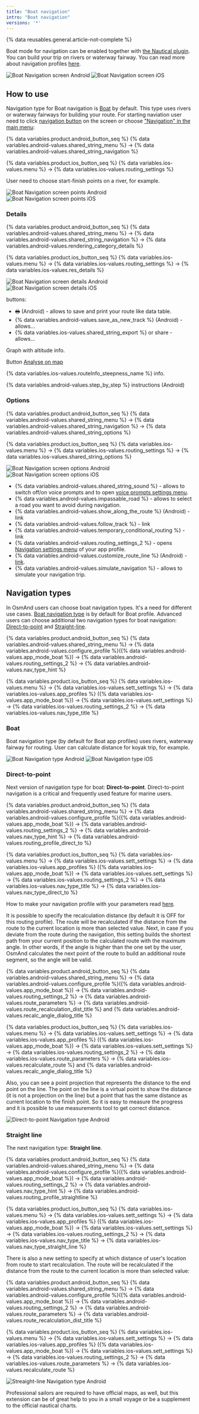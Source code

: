 ```yaml
---
title: "Boat navigation"
intro: "Boat navigation"
versions: '*'
---
```


{% data reusables.general.article-not-complete %}


Boat mode for navigation can be enabled together with [the Nautical plugin](/osmand/plugins/nautical-charts). You can build your trip on rivers or waterway fairway. You can read more about navigation profiles [here](/osmand/personal/profiles).

![Boat Navigation screen Android](/assets/images/navigation/boat/boat_navigation_android.png) ![Boat Navigation screen iOS](/assets/images/navigation/boat/boat_navigation_ios.png)
  
## How to use

Navigation type for Boat navigation is [Boat](/osmand/navigation/boat-navigation#boat) by default. This type uses rivers or waterway fairways for building your route. 
For starting naviation user need to click [navigation button](/osmand/widgets/map-buttons#directions) on the screen or choose ["Navigation" in the main menu](/osmand/start-with/main-menu#features):

{% data variables.product.android_button_seq %} {% data variables.android-values.shared_string_menu %} → {% data variables.android-values.shared_string_navigation %}

{% data variables.product.ios_button_seq %} {% data variables.ios-values.menu %} → {% data variables.ios-values.routing_settings %}

User need to choose start-finish points on a river, for example. 

![Boat Navigation screen points Android](/assets/images/navigation/boat/boat_navigation_points_android.png) ![Boat Navigation screen points iOS](/assets/images/navigation/boat/boat_navigation_points_ios.png)

### Details

{% data variables.product.android_button_seq %} {% data variables.android-values.shared_string_menu %} → {% data variables.android-values.shared_string_navigation %} → {% data variables.android-values.rendering_category_details %}

{% data variables.product.ios_button_seq %} {% data variables.ios-values.menu %} → {% data variables.ios-values.routing_settings %} → {% data variables.ios-values.res_details %}

![Boat Navigation screen details Android](/assets/images/navigation/boat/boat_navigation_details_android.png) ![Boat Navigation screen details iOS](/assets/images/navigation/boat/boat_navigation_details_ios.png)

buttons:
- &#128438; (Android) - allows to save and print your route like data table.
- {% data variables.android-values.save_as_new_track %} (Android) - allows...
- {% data variables.ios-values.shared_string_export %} or share - allows...

Graph with altitude info.

Button [Analyse on map](/osmand/navigation/route-navigation#details)

{% data variables.ios-values.routeInfo_steepness_name %} info.

{% data variables.android-values.step_by_step %} instructions (Android)


### Options

{% data variables.product.android_button_seq %} {% data variables.android-values.shared_string_menu %} → {% data variables.android-values.shared_string_navigation %} → {% data variables.android-values.shared_string_options %}

{% data variables.product.ios_button_seq %} {% data variables.ios-values.menu %} → {% data variables.ios-values.routing_settings %} → {% data variables.ios-values.shared_string_options %}

![Boat Navigation screen options Android](/assets/images/navigation/boat/boat_navigation_options_android.png) ![Boat Navigation screen options iOS](/assets/images/navigation/boat/boat_navigation_options_ios.png)

- {% data variables.android-values.shared_string_sound %} - allows to switch off/on voice prompts and to open [voice prompts settings menu](/osmand/personal/profiles#navigation-settings).
- {% data variables.android-values.impassable_road %} - allows to select a road you want to avoid during navigation.
- {% data variables.android-values.show_along_the_route %} (Android) - link
- {% data variables.android-values.follow_track %} - link
- {% data variables.android-values.temporary_conditional_routing %} - link
- {% data variables.android-values.routing_settings_2 %} - opens [Navigation settings menu](/osmand/personal/profiles#navigation-settings) of your app profile.
- {% data variables.android-values.customize_route_line %} (Android) - [link](/osmand/map/tracks-on-map#route-appearance-android).
- {% data variables.android-values.simulate_navigation %} - allows to simulate your navigation trip.


## Navigation types

In OsmAnd users can choose boat navigation types. It's a need for different use cases. 
[Boat navigation type](/osmand/navigation/boat-navigation#boat) is by default for Boat profile. Advanced users can choose additional two navigation types for boat navigation: [Direct-to-point](/navigation/boat-navigation#direct-to-point) and [Straight-line](/osmand/navigation/boat-navigation#straight-line).

{% data variables.product.android_button_seq %} {% data variables.android-values.shared_string_menu %} → {% data variables.android-values.configure_profile %}({% data variables.android-values.app_mode_boat %}) → {% data variables.android-values.routing_settings_2 %} → {% data variables.android-values.nav_type_hint %}

{% data variables.product.ios_button_seq %} {% data variables.ios-values.menu %} → {% data variables.ios-values.sett_settings %} → {% data variables.ios-values.app_profiles %} ({% data variables.ios-values.app_mode_boat %}) → {% data variables.ios-values.sett_settings %} → {% data variables.ios-values.routing_settings_2 %} → {% data variables.ios-values.nav_type_title %}

### Boat

Boat navigation type (by default for Boat app profiles) uses rivers, waterway fairway for routing. 
User can calculate distance for koyak trip, for example.

![Boat Navigation type Android](/assets/images/navigation/boat/boat_navigation_type_android.png) ![Boat Navigation type iOS](/assets/images/navigation/boat/boat_navigation_type_ios.png)


### Direct-to-point

Next version of navigation type for boat:  **Direct-to-point**. Direct-to-point navigation is a critical and frequently used feature for marine users.

{% data variables.product.android_button_seq %} {% data variables.android-values.shared_string_menu %} → {% data variables.android-values.configure_profile %}({% data variables.android-values.app_mode_boat %}) → {% data variables.android-values.routing_settings_2 %} → {% data variables.android-values.nav_type_hint %} → {% data variables.android-values.routing_profile_direct_to %}

{% data variables.product.ios_button_seq %} {% data variables.ios-values.menu %} → {% data variables.ios-values.sett_settings %} → {% data variables.ios-values.app_profiles %} ({% data variables.ios-values.app_mode_boat %}) → {% data variables.ios-values.sett_settings %} → {% data variables.ios-values.routing_settings_2 %} → {% data variables.ios-values.nav_type_title %} → {% data variables.ios-values.nav_type_direct_to %}

How to make your navigation profile with your parameters read [here](/osmand/personal/profiles).

It is possible to specify the recalculation distance (by default it is OFF for this routing profile). The route will be recalculated if the distance from the route to the current location is more than selected value.
Next, in case if you deviate from the route during the navigation, this setting builds the shortest path from your current position to the calculated route with the maximum angle. In other words, if the angle is higher than the one set by the user, OsmAnd calculates the next point of the route to build an additional route segment, so the angle will be valid.

{% data variables.product.android_button_seq %} {% data variables.android-values.shared_string_menu %} → {% data variables.android-values.configure_profile %}({% data variables.android-values.app_mode_boat %}) → {% data variables.android-values.routing_settings_2 %} → {% data variables.android-values.route_parameters %} → {% data variables.android-values.route_recalculation_dist_title %} and {% data variables.android-values.recalc_angle_dialog_title %}

{% data variables.product.ios_button_seq %} {% data variables.ios-values.menu %} → {% data variables.ios-values.sett_settings %} → {% data variables.ios-values.app_profiles %} ({% data variables.ios-values.app_mode_boat %}) → {% data variables.ios-values.sett_settings %} → {% data variables.ios-values.routing_settings_2 %} → {% data variables.ios-values.route_parameters %} → {% data variables.ios-values.recalculate_route %} and {% data variables.android-values.recalc_angle_dialog_title %}

Also, you can see a point projection that represents the distance to the end point on the line. The point on the line is a virtual point to show the distance (it is not a projection on the line) but a point that has the same distance as current location to the finish point. So it is easy to measure the progress and it is possible to use measurements tool to get correct distance.

![Direct-to-point Navigation type Android](/assets/images/navigation/boat/direct_navigation_type_android.png)

### Straight line

The next navigation type:  **Straight line**.

{% data variables.product.android_button_seq %} {% data variables.android-values.shared_string_menu %} → {% data variables.android-values.configure_profile %}({% data variables.android-values.app_mode_boat %}) → {% data variables.android-values.routing_settings_2 %} → {% data variables.android-values.nav_type_hint %} → {% data variables.android-values.routing_profile_straightline %}

{% data variables.product.ios_button_seq %} {% data variables.ios-values.menu %} → {% data variables.ios-values.sett_settings %} → {% data variables.ios-values.app_profiles %} ({% data variables.ios-values.app_mode_boat %}) → {% data variables.ios-values.sett_settings %} → {% data variables.ios-values.routing_settings_2 %} → {% data variables.ios-values.nav_type_title %} → {% data variables.ios-values.nav_type_straight_line %}

There is also a new setting to specify at which distance of user's location from route to start recalculation.
The route will be recalculated if the distance from the route to the current location is more than selected value:

{% data variables.product.android_button_seq %} {% data variables.android-values.shared_string_menu %} → {% data variables.android-values.configure_profile %}({% data variables.android-values.app_mode_boat %}) → {% data variables.android-values.routing_settings_2 %} → {% data variables.android-values.route_parameters %} → {% data variables.android-values.route_recalculation_dist_title %}

{% data variables.product.ios_button_seq %} {% data variables.ios-values.menu %} → {% data variables.ios-values.sett_settings %} → {% data variables.ios-values.app_profiles %} ({% data variables.ios-values.app_mode_boat %}) → {% data variables.ios-values.sett_settings %} → {% data variables.ios-values.routing_settings_2 %} → {% data variables.ios-values.route_parameters %} → {% data variables.ios-values.recalculate_route %}

![Streaight-line Navigation type Android](/assets/images/navigation/boat/straight_navigation_type_android.png)

Professional sailors are required to have official maps, as well, but this extension can be of great help to you in a small voyage or be a supplement to the official nautical charts.
